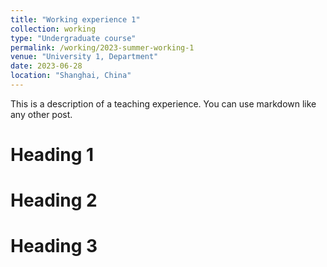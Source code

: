 ```yaml
---
title: "Working experience 1"
collection: working
type: "Undergraduate course"
permalink: /working/2023-summer-working-1
venue: "University 1, Department"
date: 2023-06-28
location: "Shanghai, China"
---
```


This is a description of a teaching experience. You can use markdown like any other post.

Heading 1
======

Heading 2
======

Heading 3
======